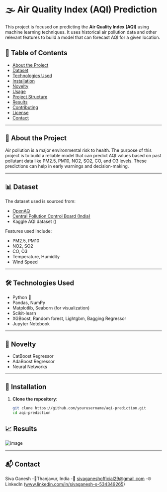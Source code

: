 # 🌫️ Air Quality Index (AQI) Prediction

This project is focused on predicting the **Air Quality Index (AQI)** using machine learning techniques. It uses historical air pollution data and other relevant features to build a model that can forecast AQI for a given location.

## 📌 Table of Contents

- [About the Project](#about-the-project)
- [Dataset](#dataset)
- [Technologies Used](#technologies-used)
- [Installation](#installation)
- [Novelty](#novelty)
- [Usage](#usage)
- [Project Structure](#project-structure)
- [Results](#results)
- [Contributing](#contributing)
- [License](#license)
- [Contact](#contact)

---

## 🧠 About the Project

Air pollution is a major environmental risk to health. The purpose of this project is to build a reliable model that can predict AQI values based on past pollutant data like PM2.5, PM10, NO2, SO2, CO, and O3 levels. These predictions can help in early warnings and decision-making.

---

## 📊 Dataset

The dataset used is sourced from:

- [OpenAQ](https://openaq.org/)
- [Central Pollution Control Board (India)](https://cpcb.nic.in/)
- Kaggle AQI dataset ()

Features used include:
- PM2.5, PM10
- NO2, SO2
- CO, O3
- Temperature, Humidity
- Wind Speed

---

## 🛠️ Technologies Used

- Python 🐍
- Pandas, NumPy
- Matplotlib, Seaborn (for visualization)
- Scikit-learn
- XGBoost, Random forest, Lightgbm, Bagging Regressor
- Jupyter Notebook

---
## 📖 Novelty 

- CatBoost Regressor
- AdaBoost Regressor
- Neural Networks

---
## 🧩 Installation

1. **Clone the repository**:
   ```bash
   git clone https://github.com/yourusername/aqi-prediction.git
   cd aqi-prediction
## 📈 Results
![image](https://github.com/user-attachments/assets/7e998568-3053-4422-9ac0-76ccce76d2f1)

---
## 📬 Contact

Siva Ganesh
-📍Thanjavur, India
-📧 sivaganeshofficial29@gmail.com
-🌐 LinkedIn (www.linkedin.com/in/sivaganesh-s-534349265)






